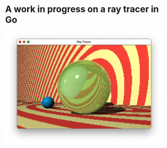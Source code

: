 # A work in progress on a ray tracer in Go

![screenshot](https://github.com/svetlins/ray_tracer/blob/master/doc/screenshot.png)
